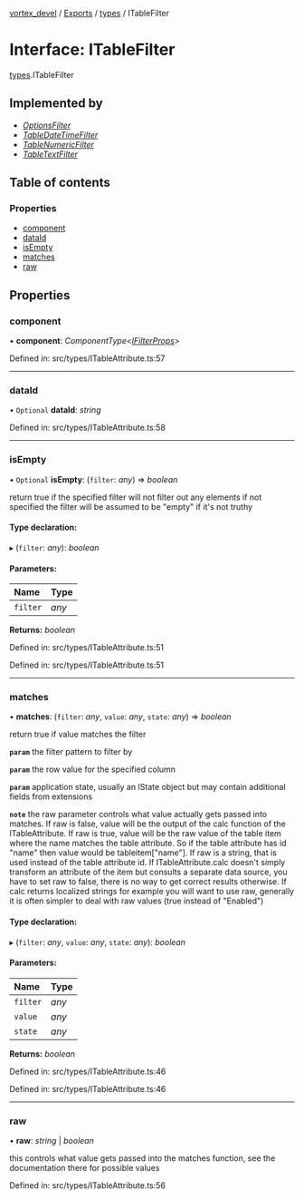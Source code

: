 [vortex_devel](../README.md) / [Exports](../modules.md) / [types](../modules/types.md) / ITableFilter

# Interface: ITableFilter

[types](../modules/types.md).ITableFilter

## Implemented by

* [*OptionsFilter*](../classes/optionsfilter.md)
* [*TableDateTimeFilter*](../classes/tabledatetimefilter.md)
* [*TableNumericFilter*](../classes/tablenumericfilter.md)
* [*TableTextFilter*](../classes/tabletextfilter.md)

## Table of contents

### Properties

- [component](types.itablefilter.md#component)
- [dataId](types.itablefilter.md#dataid)
- [isEmpty](types.itablefilter.md#isempty)
- [matches](types.itablefilter.md#matches)
- [raw](types.itablefilter.md#raw)

## Properties

### component

• **component**: *ComponentType*<[*IFilterProps*](types.ifilterprops.md)\>

Defined in: src/types/ITableAttribute.ts:57

___

### dataId

• `Optional` **dataId**: *string*

Defined in: src/types/ITableAttribute.ts:58

___

### isEmpty

• `Optional` **isEmpty**: (`filter`: *any*) => *boolean*

return true if the specified filter will not filter out any elements
if not specified the filter will be assumed to be "empty" if it's not truthy

#### Type declaration:

▸ (`filter`: *any*): *boolean*

#### Parameters:

Name | Type |
:------ | :------ |
`filter` | *any* |

**Returns:** *boolean*

Defined in: src/types/ITableAttribute.ts:51

Defined in: src/types/ITableAttribute.ts:51

___

### matches

• **matches**: (`filter`: *any*, `value`: *any*, `state`: *any*) => *boolean*

return true if value matches the filter

**`param`** the filter pattern to filter by

**`param`** the row value for the specified column

**`param`** application state, usually an IState object but may contain additional fields
             from extensions

**`note`** the raw parameter controls what value actually gets passed into matches. If raw is false,
      value will be the output of the calc function of the ITableAttribute.
      If raw is true, value will be the raw value of the table item where the name matches
      the table attribute. So if the table attribute has id "name" then value would be
      tableitem["name"]. If raw is a string, that is used instead of the table attribute id.
      If ITableAttribute.calc doesn't simply transform an attribute of the item but consults
      a separate data source, you have to set raw to false, there is no way to get correct
      results otherwise.
      If calc returns localized strings for example you will want to use raw, generally it
      is often simpler to deal with raw values (true instead of "Enabled")

#### Type declaration:

▸ (`filter`: *any*, `value`: *any*, `state`: *any*): *boolean*

#### Parameters:

Name | Type |
:------ | :------ |
`filter` | *any* |
`value` | *any* |
`state` | *any* |

**Returns:** *boolean*

Defined in: src/types/ITableAttribute.ts:46

Defined in: src/types/ITableAttribute.ts:46

___

### raw

• **raw**: *string* \| *boolean*

this controls what value gets passed into the matches function, see the documentation there
for possible values

Defined in: src/types/ITableAttribute.ts:56

